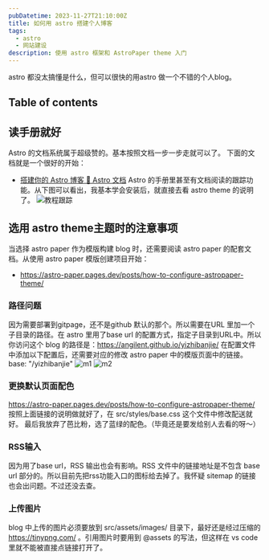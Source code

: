 ```yaml
---
pubDatetime: 2023-11-27T21:10:00Z
title: 如何用 astro 搭建个人博客
tags:
  - astro
  - 网站建设
description: 使用 astro 框架和 AstroPaper theme 入门
---
```


astro 都没太搞懂是什么，但可以很快的用astro 做一个不错的个人blog。

## Table of contents

## 读手册就好

Astro 的文档系统属于超级赞的。基本按照文档一步一步走就可以了。
下面的文档就是一个很好的开始：

- [搭建你的 Astro 博客 🚀 Astro 文档](https://docs.astro.build/zh-cn/tutorial/0-introduction/)
  Astro 的手册里甚至有文档阅读的跟踪功能。从下图可以看出，我基本学会安装后，就直接去看 astro theme 的说明了。
  ![教程跟踪](@assets/images/tracing.png)

## 选用 astro theme主题时的注意事项

当选择 astro paper 作为模版构建 blog 时，还需要阅读 astro paper 的配套文档。从使用 astro paper 模版创建项目开始：

- https://astro-paper.pages.dev/posts/how-to-configure-astropaper-theme/

### 路径问题

因为需要部署到gitpage，还不是github 默认的那个。所以需要在URL 里加一个子目录的路径。在 astro 里用了base url 的配置方式，指定子目录到URL中。所以你访问这个 blog 的路径是：https://angilent.github.io/yizhibanjie/
在配置文件中添加以下配置后，还需要对应的修改 astro paper 中的模版页面中的链接。
base: "/yizhibanjie"
![m1](@assets/images/baseurl1.png)
![m2](@assets/images/baseurl2.png)

### 更换默认页面配色

https://astro-paper.pages.dev/posts/how-to-configure-astropaper-theme/
按照上面链接的说明做就好了，在 src/styles/base.css 这个文件中修改配送就好。
最后我放弃了芭比粉，选了蓝绿的配色。（毕竟还是要发给别人去看的呀～）

### RSS输入

因为用了base url，RSS 输出也会有影响。RSS 文件中的链接地址是不包含 base url 部分的。所以目前先把rss功能入口的图标给去掉了。我怀疑 sitemap 的链接也会出问题。不过还没去查。

### 上传图片

blog 中上传的图片必须要放到 src/assets/images/ 目录下，最好还是经过压缩的 https://tinypng.com/ 。引用图片时要用到 @assets 的写法，但这样在 vs code 里就不能被直接点链接打开了。
